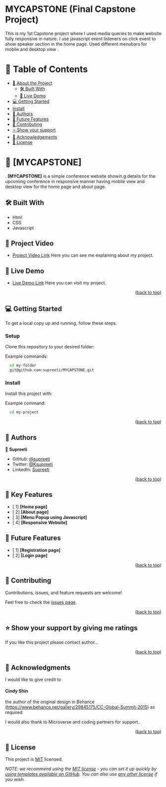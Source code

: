 # MYCAPSTONE (Final Capstone Project)
This is my 1st Capstone project where I used media queries to make website fully responsive in nature. I use javascript event listeners on click event to show speaker section in the home page.
Used different menubars for mobile and desktop view .
<!-- TABLE OF CONTENTS -->

# 📗 Table of Contents

- [📖 About the Project](#about-project)
  - [🛠 Built With](#built-with)
  - [🚀 Live Demo](#live-demo)
- [💻 Getting Started](#getting-started)
- [Install](#install)
- [👥 Authors](#authors)
- [🔭 Future Features](#future-features)
- [🤝 Contributing](#contributing)
- [⭐️ Show your support](#support)
- [🙏 Acknowledgements](#acknowledgements)
- [📝 License](#license)

<!-- PROJECT DESCRIPTION -->

# 📖 [MYCAPSTONE] <a name="about-project"></a>
.
**[MYCAPSTONE]** is a simple conference website showin.g details for the upcoming conference in responsive manner having mobile view and desktop view for the home page and about page. 



## 🛠 Built With <a name="built-with"></a>

- Html
- CSS
- Javascript

## 🚀 Project Video <a name="live-video"></a>

- [Project Video Link](https://www.loom.com/share/119a6f1d891f4c32bbd5a5ef902d1e36)
Here you can see me explaining about my project.
<!-- LIVE DEMO -->

## 🚀 Live Demo <a name="live-demo"></a>

- [Live Demo Link](https://supreeti.github.io/MYCAPSTONE/)
  Here you can visit my project.
<p align="right">(<a href="#readme-top">back to top</a>)</p>

<!-- GETTING STARTED -->

## 💻 Getting Started <a name="getting-started"></a>

To get a local copy up and running, follow these steps.

### Setup

Clone this repository to your desired folder:

Example commands:

```sh
  cd my-folder
  git@github.com:supreeti/MYCAPSTONE.git
```
### Install

Install this project with:

Example command:

```sh
  cd my-project
```

<p align="right">(<a href="#readme-top">back to top</a>)</p>

<!-- AUTHORS -->

## 👥 Authors <a name="authors"></a>

👤 **Supreeti**

- GitHub: [@supreeti](https://github.com/supreeti)
- Twitter: [@Ksupreeti](https://twitter.com/Ksupreeti)
- LinkedIn: [Supreeti](https://linkedin.com/in/Supreeti)


<p align="right">(<a href="#readme-top">back to top</a>)</p>
<!--  FEATURES -->

## 🔭  Key Features <a name="features"></a>

- [ 1] **[Home page]**
- [ 2] **[About page]**
- [ 3] **[Menu Popup using Javascript]**
- [ 4] **[Responsive Website]**

<!-- FUTURE FEATURES -->

## 🔭 Future Features <a name="future-features"></a>

- [ 1] **[Registration page]**
- [ 2] **[Login page]**

<p align="right">(<a href="#readme-top">back to top</a>)</p>

<!-- CONTRIBUTING -->

## 🤝 Contributing <a name="contributing"></a>

Contributions, issues, and feature requests are welcome!

Feel free to check the [issues page](../../issues/).

<p align="right">(<a href="#readme-top">back to top</a>)</p>

<!-- SUPPORT -->

## ⭐️ Show your support by giving me ratings <a name="support"></a>

If you like this project please contact author...

<p align="right">(<a href="#readme-top">back to top</a>)</p>

<!-- ACKNOWLEDGEMENTS -->

## 🙏 Acknowledgments <a name="acknowledgements"></a>

I would like to give credit to <h4 color: blue>Cindy Shin </h4>the author of the original design in Behance (https://www.behance.net/gallery/29845175/CC-Global-Summit-2015) as required 

I would also thank to Microverse and coding partners for support..

<p align="right">(<a href="#readme-top">back to top</a>)</p>


## 📝 License

This project is [MIT](https://api.github.com/licenses/mit) licensed.

_NOTE: we recommend using the [MIT license](https://choosealicense.com/licenses/mit/) - you can set it up quickly by [using templates available on GitHub](https://docs.github.com/en/communities/setting-up-your-project-for-healthy-contributions/adding-a-license-to-a-repository). You can also use [any other license](https://choosealicense.com/licenses/) if you wish._
